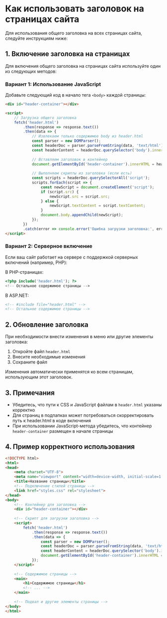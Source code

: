 # Как использовать заголовок на страницах сайта

Для использования общего заголовка на всех страницах сайта, следуйте инструкциям ниже:

## 1. Включение заголовка на страницах

Для включения общего заголовка на страницах сайта используйте один из следующих методов:

### Вариант 1: Использование JavaScript

Добавьте следующий код в начало тега `<body>` каждой страницы:

```html
<div id="header-container"></div>

<script>
    // Загрузка общего заголовка
    fetch('header.html')
        .then(response => response.text())
        .then(data => {
            // Извлекаем только содержимое body из header.html
            const parser = new DOMParser();
            const headerDoc = parser.parseFromString(data, 'text/html');
            const headerContent = headerDoc.querySelector('body').innerHTML;
            
            // Вставляем заголовок в контейнер
            document.getElementById('header-container').innerHTML = headerContent;
            
            // Выполняем скрипты из заголовка (если есть)
            const scripts = headerDoc.querySelectorAll('script');
            scripts.forEach(script => {
                const newScript = document.createElement('script');
                if (script.src) {
                    newScript.src = script.src;
                } else {
                    newScript.textContent = script.textContent;
                }
                document.body.appendChild(newScript);
            });
        })
        .catch(error => console.error('Ошибка загрузки заголовка:', error));
</script>
```

### Вариант 2: Серверное включение

Если ваш сайт работает на сервере с поддержкой серверных включений (например, PHP):

В PHP-страницах:
```php
<?php include('header.html'); ?>
<!-- Остальное содержимое страницы -->
```

В ASP.NET:
```aspx
<!-- #include file="header.html" -->
<!-- Остальное содержимое страницы -->
```

## 2. Обновление заголовка

При необходимости внести изменения в меню или другие элементы заголовка:

1. Откройте файл `header.html`
2. Внесите необходимые изменения
3. Сохраните файл

Изменения автоматически применятся ко всем страницам, использующим этот заголовок.

## 3. Примечания

- Убедитесь, что пути к CSS и JavaScript файлам в `header.html` указаны корректно
- Для страниц в подпапках может потребоваться скорректировать путь к header.html в коде включения
- При использовании JavaScript-метода убедитесь, что контейнер `header-container` размещен в начале страницы

## 4. Пример корректного использования

```html
<!DOCTYPE html>
<html>
<head>
    <meta charset="UTF-8">
    <meta name="viewport" content="width=device-width, initial-scale=1.0">
    <title>Название страницы</title>
    <!-- Подключение стилей страницы -->
    <link href="styles.css" rel="stylesheet">
</head>
<body>
    <!-- Контейнер для заголовка -->
    <div id="header-container"></div>
    
    <!-- Скрипт для загрузки заголовка -->
    <script>
        fetch('header.html')
            .then(response => response.text())
            .then(data => {
                const parser = new DOMParser();
                const headerDoc = parser.parseFromString(data, 'text/html');
                const headerContent = headerDoc.querySelector('body').innerHTML;
                document.getElementById('header-container').innerHTML = headerContent;
            });
    </script>
    
    <!-- Содержимое страницы -->
    <main>
        <h1>Содержимое страницы</h1>
        <!-- ... -->
    </main>
    
    <!-- Подвал и другие элементы страницы -->
</body>
</html>
```
